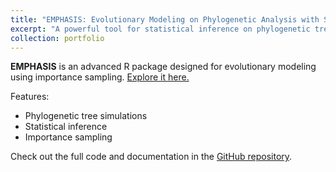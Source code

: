 ```yaml
---
title: "EMPHASIS: Evolutionary Modeling on Phylogenetic Analysis with Simulations"
excerpt: "A powerful tool for statistical inference on phylogenetic trees<br/><img src='https://raw.githubusercontent.com/franciscorichter/emphasis/main/emphasis_logo_circ.png'>"
collection: portfolio
---
```


**EMPHASIS** is an advanced R package designed for evolutionary modeling using importance sampling. [Explore it here.](https://github.com/franciscorichter/emphasis)

Features:
- Phylogenetic tree simulations
- Statistical inference
- Importance sampling

Check out the full code and documentation in the [GitHub repository](https://github.com/franciscorichter/emphasis).
